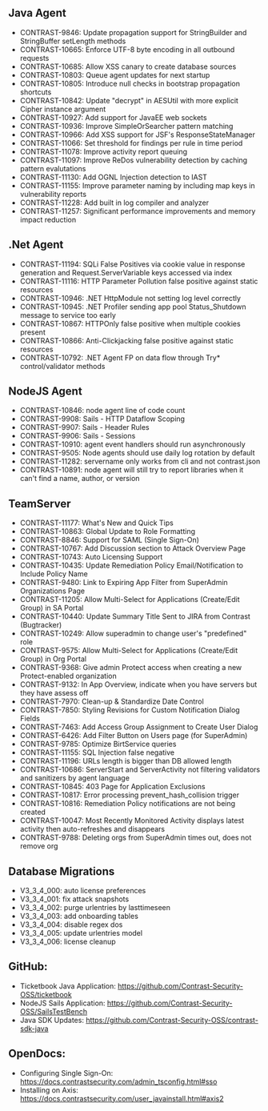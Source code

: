 <!--
title: "Contrast 3.3.4 - November 2016"
description: "Contrast 3.3.4 November 2016"
tags: "3.3.4 November Release Notes"
-->

## Java Agent
* CONTRAST-9846:  Update propagation support for StringBuilder and StringBuffer setLength methods
* CONTRAST-10665: Enforce UTF-8 byte encoding in all outbound requests
* CONTRAST-10685: Allow XSS canary to create database sources
* CONTRAST-10803: Queue agent updates for next startup
* CONTRAST-10805: Introduce null checks in bootstrap propagation shortcuts
* CONTRAST-10842: Update "decrypt" in AESUtil with more explicit Cipher instance argument
* CONTRAST-10927: Add support for JavaEE web sockets
* CONTRAST-10936: Improve SimpleOrSearcher pattern matching
* CONTRAST-10966: Add XSS support for JSF's ResponseStateManager
* CONTRAST-11066: Set threshold for findings per rule in time period
* CONTRAST-11078: Improve activity report queuing 
* CONTRAST-11097: Improve ReDos vulnerability detection by caching pattern evalutations
* CONTRAST-11130: Add OGNL Injection detection to IAST
* CONTRAST-11155: Improve parameter naming by including map keys in vulnerability reports
* CONTRAST-11228: Add built in log compiler and analyzer 
* CONTRAST-11257: Significant performance improvements and memory impact reduction

## .Net Agent
* CONTRAST-11194: SQLi False Positives via cookie value in response generation and Request.ServerVariable keys accessed via index 
* CONTRAST-11116: HTTP Parameter Pollution false positive against static resources
* CONTRAST-10946: .NET HttpModule not setting log level correctly 
* CONTRAST-10945: .NET Profiler sending app pool Status_Shutdown message to service too early
* CONTRAST-10867: HTTPOnly false positive when multiple cookies present
* CONTRAST-10866: Anti-Clickjacking false positive against static resources
* CONTRAST-10792: .NET Agent FP on data flow through Try* control/validator methods

## NodeJS Agent
* CONTRAST-10846: node agent line of code count
* CONTRAST-9908: Sails - HTTP Dataflow Scoping
* CONTRAST-9907: Sails - Header Rules
* CONTRAST-9906: Sails - Sessions
* CONTRAST-10910: agent event handlers should run asynchronously
* CONTRAST-9505: Node agents should use daily log rotation by default
* CONTRAST-11282: servername only works from cli and not contrast.json
* CONTRAST-10891: node agent will still try to report libraries when it can't find a name, author, or version

## TeamServer
* CONTRAST-11177: What's New and Quick Tips
* CONTRAST-10863: Global Update to Role Formatting
* CONTRAST-8846: Support for SAML (Single Sign-On)
* CONTRAST-10767: Add Discussion section to Attack Overview Page
* CONTRAST-10743: Auto Licensing Support
* CONTRAST-10435: Update Remediation Policy Email/Notification to Include Policy Name
* CONTRAST-9480: Link to Expiring App Filter from SuperAdmin Organizations Page
* CONTRAST-11205: Allow Multi-Select for Applications (Create/Edit Group) in SA Portal
* CONTRAST-10440: Update Summary Title Sent to JIRA from Contrast (Bugtracker)
* CONTRAST-10249: Allow superadmin to change user's "predefined" role
* CONTRAST-9575: Allow Multi-Select for Applications (Create/Edit Group) in Org Portal
* CONTRAST-9368: Give admin Protect access when creating a new Protect-enabled organization
* CONTRAST-9132: In App Overview, indicate when you have servers but they have assess off
* CONTRAST-7970: Clean-up & Standardize Date Control
* CONTRAST-7850: Styling Revisions for Custom Notification Dialog Fields
* CONTRAST-7463: Add Access Group Assignment to Create User Dialog
* CONTRAST-6426: Add Filter Button on Users page (for SuperAdmin)
* CONTRAST-9785: Optimize BirtService queries
* CONTRAST-11155: SQL Injection false negative
* CONTRAST-11196: URLs length is bigger than DB allowed length
* CONTRAST-10686: ServerStart and ServerActivity not filtering validators and sanitizers by agent language
* CONTRAST-10845: 403 Page for Application Exclusions
* CONTRAST-10817: Error processing prevent_hash_collision trigger
* CONTRAST-10816: Remediation Policy notifications are not being created
* CONTRAST-10047: Most Recently Monitored Activity displays latest activity then auto-refreshes and disappears
* CONTRAST-9788: Deleting orgs from SuperAdmin times out, does not remove org

## Database Migrations
* V3_3_4_000: auto license preferences
* V3_3_4_001: fix attack snapshots
* V3_3_4_002: purge urlentries by lasttimeseen
* V3_3_4_003: add onboarding tables
* V3_3_4_004: disable regex dos
* V3_3_4_005: update urlentries model
* V3_3_4_006: license cleanup

## GitHub:
* Ticketbook Java Application: https://github.com/Contrast-Security-OSS/ticketbook
* NodeJS Sails Application: https://github.com/Contrast-Security-OSS/SailsTestBench
* Java SDK Updates: https://github.com/Contrast-Security-OSS/contrast-sdk-java

## OpenDocs:
* Configuring Single Sign-On: https://docs.contrastsecurity.com/admin_tsconfig.html#sso
* Installing on Axis: https://docs.contrastsecurity.com/user_javainstall.html#axis2
